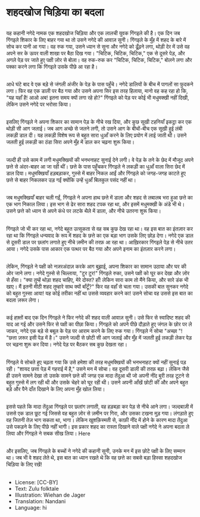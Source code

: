 # शहदखोज चिड़िया का बदला

##
यह कहानी नगेदे नामक एक शहदखोज चिड़िया और एक लालची युवक गिंगइले की है। एक दिन जब गिंगइले शिकार के लिए बाहर गया था तो उसने नगेदे की आवाज़ सुनी। गिंगइले के मुँह में शहद के बारे में सोच कर पानी आ गया। वह रुक गया, उसने ध्यान से सुना और नगेदे को ढूँढ़ने लगा, थोड़ी देर में उसे वह अपने सर के ऊपर वाली शाखा पर बैठा दिख गया। "चिटिक, चिटिक, चिटिक," एक से दूसरे पेड़, और अगले पेड़ पर जाते हुए पक्षी ज़ोर से बोला। वह रुक-रुक कर "चिटिक, चिटिक, चिटिक," बोलने लगा और पक्का करने लगा कि गिंगइले उसके पीछे आ रहा है।

##
आधे घंटे बाद वे एक बड़े से जंगली अंजीर के पेड़ के पास पहुँचे। नगेदे डालियों के बीच में पागलों सा फुदकने लगा। फिर वह एक डाली पर बैठ गया और उसने अपना सिर इस तरह हिलाया, मानो वह कह रहा हो कि, "यह यहाँ है! आओ अब! इतना समय क्यों लगा रहे हो?" गिंगइले को पेड़ पर कोई भी मधुमक्खी नहीं दिखी, लेकिन उसने नगेदे पर भरोसा किया।

##
इसलिए गिंगइले ने अपना शिकार का सामान पेड़ के नीचे रख दिया, और कुछ सूखी टहनियाँ इकट्ठा कर एक थोड़ी सी आग जलाई। जब आग अच्छे से जलने लगी, तो उसने आग के बीचों-बीच एक सूखी हुई लंबी लकड़ी डाल दी। यह लकड़ी विशेष रूप से बहुत सारा धुआँ करने के लिए प्रयोग में लाई जाती थी। उसने जलती हुई लकड़ी का ठंडा सिरा अपने मुँह में डाल कर चढ़ना शुरू किया।

##
जल्दी ही उसे काम में लगी मधुमक्खियों की भनभनाहट सुनाई देने लगी। वे पेड़ के तने के छेद में मौजूद अपने छत्ते से अंदर-बाहर आ जा रही थीं। छत्ते के पास पहुँचकर गिंगइले ने लकड़ी का धुआँ वाला सिरा छेद में डाल दिया। मधुमक्खियाँ हड़बड़ाकर, गुस्से में बाहर निकल आईं और गिंगइले को जगह-जगह काटते हुए छत्ते से बाहर निकलकर उड़ गईं क्योंकि उन्हें धुआँ बिलकुल पसंद नहीं था।

##
जब मधुमक्खियाँ बाहर चली गईं, गिंगइले ने अपना हाथ छत्ते में डाला और शहद से लबालब भरा हुआ छत्ते का एक भाग निकाल लिया। इस भाग से ढेर सारा शहद टपक रहा था, और इसमें मधुमक्खी के अंडे भी थे। उसने छत्ते को ध्यान से अपने कंधे पर लटके थैले में डाला, और नीचे उतरना शुरू किया।

##
गिंगइले जो भी कर रहा था, नगेदे बहुत उत्सुकता से वह सब कुछ देख रहा था। वह इस बात का इंतज़ार कर रहा था कि गिंगइले धन्यवाद के रूप में शहद के छत्ते का एक बड़ा भाग उसके लिए छोड़ देगा। नगेदे एक डाल से दूसरी डाल पर छलांग लगाते हुए नीचे ज़मीन की तरफ़ आ रहा था। आख़िरकार गिंगइले पेड़ से नीचे उतर आया। नगेदे उसके पास आकार एक पत्थर पर बैठ गया और अपने इनाम का इंतज़ार करने लगा।

##
लेकिन, गिंगइले ने पक्षी को नज़रअंदाज़ करके आग बुझाई, अपना शिकार का सामान उठाया और घर की ओर जाने लगा। नगेदे गुस्से से चिल्लाया, "टुर टुर!" गिंगइले रुका, उसने पक्षी को घूर कर देखा और ज़ोर से हँसा। "क्या तुम्हें थोड़ा शहद चाहिए, मेरे दोस्त? हाँ! लेकिन सारा काम तो मैंने किया, और सारे डंक भी खाए। मैं इतनी मीठी शहद तुम्हारे साथ क्यों बाँटूँ?" फिर वह वहाँ से चला गया। उसकी बात सुनकर नगेदे को बहुत गुस्सा आया! यह कोई तरीका नहीं था उससे व्यवहार करने का! उसने सोचा वह उससे इस बात का बदला ज़रूर लेगा।

##
कई हफ़्तों बाद एक दिन गिंगइले ने फिर नगेदे की शहद वाली आवाज़ सुनी। उसे फिर से स्वादिष्ट शहद की याद आ गई और उसने फिर से पक्षी का पीछा किया। गिंगइले को अपने पीछे दौड़ाते हुए जंगल के छोर पर ले जाकर, नगेदे एक बड़े से बबूल के पेड़ पर आराम करने के लिए रुक गया। गिंगइले ने सोचा "अच्छा "! "छत्ता ज़रूर इसी पेड़ में है।" उसने जल्दी से छोटी सी आग जलाई और मुँह में जलती हुई लकड़ी लेकर पेड़ पर चढ़ना शुरू कर दिया। नगेदे पेड़ पर बैठकर सब कुछ देखता रहा।

##
गिंगइले ये सोचते हुए चढ़ता गया कि उसे हमेशा की तरह मधुमक्खियों की भनभनाहट क्यों नहीं सुनाई पड़ रही। "शायद छत्ता पेड़ में गहराई में है," उसने मन में सोचा। वह दूसरी डाली की तरफ़ बढ़ा। लेकिन जैसे ही उसने सामने देखा तो उसके सामने छत्ते की जगह एक मादा तेंदुआ थी जो अपनी नींद बुरी तरह टूटने से बहुत गुस्से में लग रही थी और उसके चेहरे को घूर रही थी। उसने अपनी आँखें छोटी कीं और अपने बहुत बड़े और पैने दाँत दिखाने के लिए अपना मुँह खोल लिया।

##
इससे पहले कि मादा तेंदुआ गिंगइले पर छलांग लगाती, वह हड़बड़ा कर पेड़ से नीचे आने लगा। जल्दबाज़ी में उससे एक डाल छूट गई जिससे वह बहुत ज़ोर से ज़मीन पर गिरा, और उसका टखना मुड़ गया। लंगड़ाते हुए वह जितनी तेज़ भाग सकता था, भागा। लेकिन खुशक़िस्मती से, काफ़ी नींद में होने के कारण मादा तेंदुआ उसे पकड़ने के लिए पीछे नहीं भागी। इस प्रकार शहद का रास्ता दिखाने वाले पक्षी नगेदे ने अपना बदला ले लिया और गिंगइले ने सबक सीख लिया।
Here
##
और इसलिए, जब गिंगइले के बच्चों ने नगेदे की कहानी सुनी, उनके मन में इस छोटे पक्षी के लिए सम्मान था। जब भी वे शहद लेते थे, इस बात का ध्यान रखते थे कि वह छत्ते का सबसे बड़ा हिस्सा शहदखोज चिड़िया के लिए रखें!

##
* License: [CC-BY]
* Text: Zulu folktale
* Illustration: Wiehan de Jager
* Translation: Nandani
* Language: hi
